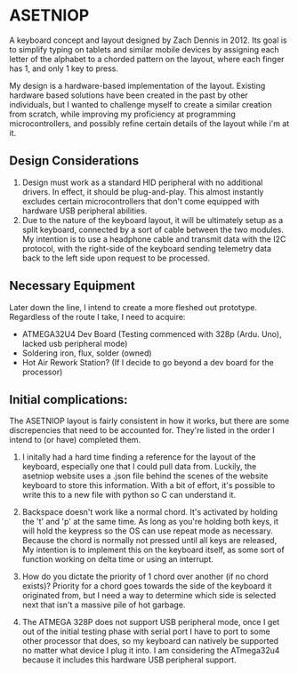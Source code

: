 # ASETNIOP
A keyboard concept and layout designed by Zach Dennis in 2012. Its goal is to simplify typing on tablets and similar mobile devices by assigning each letter of the alphabet to a chorded pattern on the layout, where each finger has 1, and only 1 key to press. 

My design is a hardware-based implementation of the layout. Existing hardware based solutions have been created in the past by other individuals, but I wanted to challenge myself to create a similar creation from scratch, while improving my proficiency at programming microcontrollers, and possibly refine certain details of the layout while i'm at it.

## Design Considerations
1. Design must work as a standard HID peripheral with no additional drivers. In effect, it should be plug-and-play. This almost instantly excludes certain microcontrollers that don't come equipped with hardware USB peripheral abilities.
2. Due to the nature of the keyboard layout, it will be ultimately setup as a split keyboard, connected by a sort of cable between the two modules. My intention is to use a headphone cable and transmit data with the I2C protocol, with the right-side of the keyboard sending telemetry data back to the left side upon request to be processed.



## Necessary Equipment
Later down the line, I intend to create a more fleshed out prototype. Regardless of the route I take, I need to acquire:
* ATMEGA32U4 Dev Board (Testing commenced with 328p (Ardu. Uno), lacked usb peripheral mode)
* Soldering iron, flux, solder (owned)
* Hot Air Rework Station? (If I decide to go beyond a dev board for the processor)




## Initial complications: 
The ASETNIOP layout is fairly consistent in how it works, but there are some discrepencies that need to be accounted for. They're listed in the order I intend to (or have) completed them.

1. I initally had a hard time finding a reference for the layout of the keyboard, especially one that I could pull data from. Luckily, the asetniop website uses a .json file behind the scenes of the website keyboard to store this information. With a bit of effort, it's possible to write this to a new file with python so C can understand it.

2. Backspace doesn't work like a normal chord. It's activated by holding the 't' and 'p' at the same time. As long as you're holding both keys, it will hold the keypress so the OS can use repeat mode as necessary. Because the chord is normally not pressed until all keys are released, My intention is to implement this on the keyboard itself, as some sort of function working on delta time or using an interrupt.

3. How do you dictate the priority of 1 chord over another (if no chord exists)? Priority for a chord goes towards the side of the keyboard it originated from, but I need a way to determine which side is selected next that isn't a massive pile of hot garbage.

4. The ATMEGA 328P does not support USB peripheral mode, once I get out of the initial testing phase with serial port I have to port to some other processor that does, so my keyboard can natively be supported no matter what device I plug it into. I am considering the ATmega32u4 because it includes this hardware USB peripheral support.

